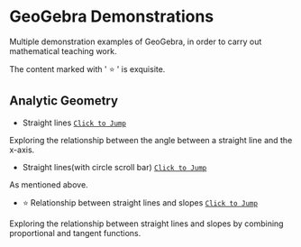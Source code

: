 # GeoGebra Demonstrations

Multiple demonstration examples of GeoGebra, in order to carry out mathematical teaching work.

The content marked with ' :star: ' is exquisite.

## Analytic Geometry

- Straight lines [`Click to Jump`](https://www.geogebra.org/m/kjr8rnud)

Exploring the relationship between the angle between a straight line and the x-axis.

- Straight lines(with circle scroll bar) [`Click to Jump`](https://www.geogebra.org/m/wxsmfb9x)

As mentioned above.

- :star: Relationship between straight lines and slopes [`Click to Jump`](https://www.geogebra.org/m/zwthjtcm)

Exploring the relationship between straight lines and slopes by combining proportional and tangent functions.
